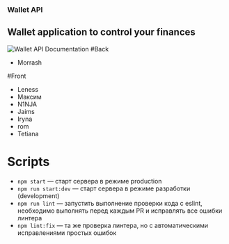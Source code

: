 ### Wallet API

## Wallet application to control your finances

![Wallet API Documentation](https://wallet-team-project.herokuapp.com/api/api-docs/)
#Back

  <ul>
      <li>Morrash</li>
  </ul>

#Front

 <ul>
      <li>Leness</li> <li>Максим</li> <li>N1NJA</li> <li>Jaims</li> <li>Iryna</li> <li>rom</li> <li>Tetiana</li>
  </ul>

# Scripts

- `npm start` &mdash; старт сервера в режиме production
- `npm run start:dev` &mdash; старт сервера в режиме разработки (development)
- `npm run lint` &mdash; запустить выполнение проверки кода с eslint, необходимо выполнять перед каждым PR и исправлять все ошибки линтера
- `npm lint:fix` &mdash; та же проверка линтера, но с автоматическими исправлениями простых ошибок
